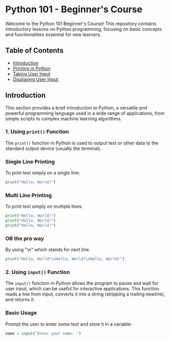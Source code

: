 # Python 101 - Beginner's Course

Welcome to the Python 101 Beginner's Course! This repository contains introductory lessons on Python programming, focusing on basic concepts and functionalities essential for new learners.

## Table of Contents
- [Introduction](#introduction)
- [Printing in Python](#printing-in-python)
- [Taking User Input](#taking-user-input)
- [Displaying User Input](#displaying-user-input)

## Introduction
This section provides a brief introduction to Python, a versatile and powerful programming language used in a wide range of applications, from simple scripts to complex machine learning algorithms.

### 1. Using `print()` Function
The `print()` function in Python is used to output text or other data to the standard output device (usually the terminal).

### Single Line Printing
To print text simply on a single line:
```python
print("Hello, World!")
```
### Multi Line Printing
To print text simply on multiple lines:

```python
print("Hello, World!")
print("Hello, World!")
print("Hello, World!")
```
### OR the pro way
By using "\n" which stands for next line.
```python
print("Hello, World!\nHello, World!\nHello, World!")
```

### 2. Using `input()` Function
The `input()` function in Python allows the program to pause and wait for user input, which can be useful for interactive applications. This function reads a line from input, converts it into a string (stripping a trailing newline), and returns it.

### Basic Usage
Prompt the user to enter some text and store it in a variable:
```python
name = input("Enter your name: ")
```
